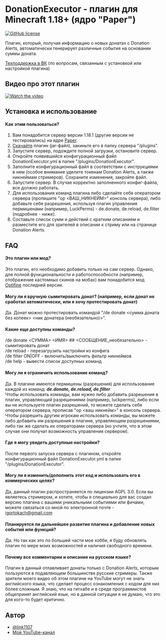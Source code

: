
# DonationExecutor - плагин для Minecraft 1.18+ (ядро "Paper")
[![GitHub license](https://img.shields.io/github/license/link1107/DonationExecutor)](https://github.com/link1107/DonationExecutor)

Плагин, который, получая информацию о новых донатах с Donation Alerts, автоматически генерирует различные события на основании суммы доната.

[Техподдержка в ВК](https://vk.com/donationexecutor) (по вопросам, связанным с установкой или настройкой плагина)

## Видео про этот плагин
[![Watch the video](https://img.youtube.com/vi/48jP4qCb0pM/maxresdefault.jpg)](https://youtu.be/48jP4qCb0pM)

## Установка и использование

#### Как этим пользоваться?

1. Вам понадобится сервер версии 1.18.1 (другие версии не тестировались) на ядре [Paper](https://papermc.io/downloads).
2. [Скачайте](https://github.com/link1107/DonationExecutor/releases) плагин (jar-файл), закиньте его в папку сервера "/plugins".
3. Запустите сервер, подождите полной загрузки, остановите сервер.
4. Откройте появившийся конфигурационный файл DonationExecutor.yml в папке "/plugins/DonationExecutor".
5. Заполните конфигурационный файл в соответствии с инструкциями в нем (особое внимание уделите токенам Donation Alerts, а также никнеймам стримеров). Сохраните изменения, закройте файл.
6. Запустите сервер. В случае корректно заполненного конфиг-файла, все должно работать.
7. Для использования команд плагина либо сделайте себя оператором сервера (пропишите "op <ВАШ_НИКНЕЙМ>" консоль сервера), либо добавьте себе разрешения, используя плагин управления пермишенами (например, LuckPerms) - de.donate, de.reload, de.filter (подробнее - ниже).
8. Составьте список сумм и действий с кратким описанием и разместите его для зрителей в описании к стриму или на странице Donation Alerts.

## FAQ

#### Это плагин или мод?
Это плагин, его необходимо добавить только на сам сервер. Однако, для полной функциональности и работоспособности (например, отображение кастомных скинов на мобах) вам понадобится мод [Optifine](https://optifine.net/downloads) последней версии.

#### Могу ли я вручную сымитировать донат? (например, если донат не сработал автоматически, или я хочу протестировать донат)
Да. Донат можно протестировать командой "/de donate <сумма доната без копеек> <ник донатера (необязательно)>".

#### Какие еще доступны команды?
/de donate <СУММА> <ИМЯ> ## <СООБЩЕНИЕ_необязательно> - сымитировать донат<br>
/de reload - перезагрузить настройки из конфига<br>
/de filter ON|OFF - включить/выключить фильтр никнеймов<br>
/de help - вывести список доступных команд

#### Могу ли я ограничить использование команд?
Да. В плагине имеются пермишены (разрешения) для использование каждой из команд: **_de.donate, de.reload, de.filter<br>_**
Чтобы использовать команды, вам нужно либо добавить разрешения в плагин, управляющий разрешениями (например, luckperms), либо
если вы не используете плагин разрешений, то можете сделать себя оператором сервера, прописав "op <ваш никнейм>" в консоль сервера.
Чтобы разрешить другим игрокам использовать команды, вы можете либо добавить им разрешения в плагине, управляющем разрешениями, 
либо так же сделать их операторами сервера (но учтите, что в этом случае они получат возможность управления сервером).



#### Где я могу увидеть доступные настройки?
После первого запуска сервера с плагином, откройте конфигурационный файл DonationExecutor.yml в папке "/plugins/DonationExecutor".

#### Могу ли я изменить/дополнить этот код и использовать его в коммерческих целях?
Да, данный плагин распространяется по лицензии AGPL 3.0. Если вы являетесь стримером, и хотите, чтобы я специально для вас создал версию плагина с вашими уникальными событиями или фичами, можете связаться со мной по электронной почте - igortokach@gmail.com

#### Планируется ли дальнейшее развитие плагина и добавление новых событий или функций?
Да. Но так как это по большей части мое хобби, я буду обновлять плагин по мере моих возможностей и наличия свободного времени.

#### Почему все комментарии и описание на русском языке?
Плагин в данный отлавливает донаты только с Donation Alerts, которым пользуются в подавляющем большинстве русские стримеры. Также зрители моего видео об этом плагине на YouTube могут не знать английского языка, что сделает процесс ознакомления с кодом для них более сложным.
Я знаю, что на гитхабе и в среде программистов общепринят английский язык, но в данной ситуации я не думаю, что это для кого-то будет критично.

## Автор
- [@link1107](https://www.github.com/link1107)
- [Мой YouTube-канал](https://youtube.com/c/ИгорьЛинк)

